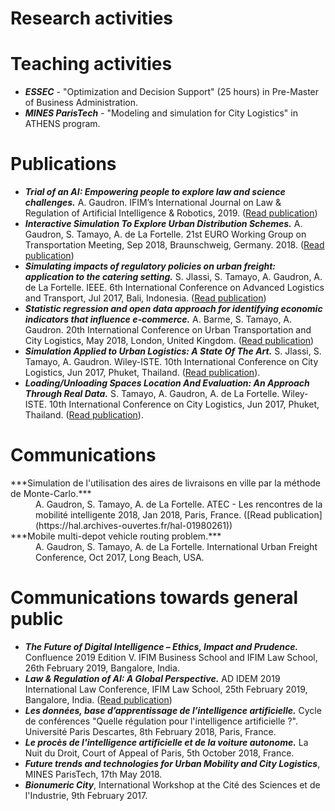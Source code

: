 # Research activities


# Teaching activities

- ***ESSEC*** - "Optimization and Decision Support" (25 hours) in Pre-Master of Business Administration.
- ***MINES ParisTech*** - "Modeling and simulation for City Logistics" in ATHENS program.


# Publications
- ***Trial of an AI: Empowering people to explore law and science challenges.*** A. Gaudron. IFIM’s International Journal on Law & Regulation of Artificial Intelligence & Robotics, 2019. ([Read publication](https://hal.archives-ouvertes.fr/hal-02055595)) 
- ***Interactive Simulation To Explore Urban Distribution Schemes.*** A. Gaudron, S. Tamayo, A. de La Fortelle. 21st EURO Working Group on Transportation Meeting, Sep 2018, Braunschweig, Germany. 2018. ([Read publication](https://doi.org/10.1016/j.trpro.2018.12.168))
- ***Simulating impacts of regulatory policies on urban freight: application to the catering setting.*** S. Jlassi, S. Tamayo, A. Gaudron, A. de La Fortelle.  IEEE. 6th International Conference on Advanced Logistics and Transport, Jul 2017, Bali, Indonesia. ([Read publication](https://doi.org/10.1109/ICAdLT.2017.8547005))
- ***Statistic regression and open data approach for identifying economic indicators that influence e-commerce.*** A. Barme, S. Tamayo, A. Gaudron.  20th International Conference on Urban Transportation and City Logistics, May 2018, London, United Kingdom. ([Read publication](https://hal.archives-ouvertes.fr/hal-01790991))
- ***Simulation Applied to Urban Logistics: A State Of The Art.*** S. Jlassi, S. Tamayo, A. Gaudron.  Wiley-ISTE. 10th International Conference on City Logistics, Jun 2017, Phuket, Thailand. ([Read publication](https://hal.archives-ouvertes.fr/hal-01541556/)).
- ***Loading/Unloading Spaces Location And Evaluation: An Approach Through Real Data.*** S. Tamayo, A. Gaudron, A. de La Fortelle.  Wiley-ISTE. 10th International Conference on City Logistics, Jun 2017, Phuket, Thailand. ([Read publication](https://hal.archives-ouvertes.fr/hal-01541501/)).

# Communications
<dl>
<dt>***Simulation de l'utilisation des aires de livraisons en ville par la méthode de Monte-Carlo.***</dt>
<dd>A. Gaudron, S. Tamayo, A. de La Fortelle. ATEC - Les rencontres de la mobilité intelligente 2018, Jan 2018, Paris, France. ([Read publication](https://hal.archives-ouvertes.fr/hal-01980261))</dd>
<dt>***Mobile multi-depot vehicle routing problem.***</dt> 
 <dd>A. Gaudron, S. Tamayo, A. de La Fortelle. International Urban Freight Conference, Oct 2017, Long Beach, USA.</dd>
</dl>


# Communications towards general public

- ***The Future of Digital Intelligence – Ethics, Impact and Prudence.*** Confluence 2019 Edition V. IFIM Business School and IFIM Law School, 26th February 2019, Bangalore, India.
- ***Law & Regulation of AI: A Global Perspective.*** AD IDEM 2019 International Law Conference, IFIM Law School, 25th February 2019, Bangalore, India. ([Read publication](https://hal.archives-ouvertes.fr/hal-02055595))
- ***Les données, base d’apprentissage de l’intelligence artificielle.*** Cycle de conférences "Quelle régulation pour l'intelligence artificielle ?". Université Paris Descartes, 8th February 2018, Paris, France.
- ***Le procès de l'intelligence artificielle et de la voiture autonome.*** La Nuit du Droit, Court of Appeal of Paris, 5th October 2018, France.
- ***Future trends and technologies for Urban Mobility and City Logistics***, MINES ParisTech, 17th May 2018.
- ***Bionumeric City***, International Workshop at the Cité des Sciences et de l'Industrie, 9th February 2017.


